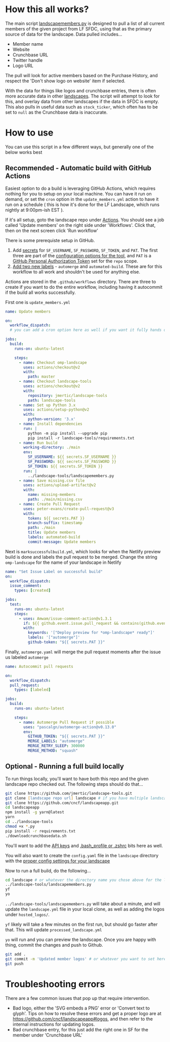 # How this all works?

The main script [landscapemembers.py](landscapemembers.py) is designed to pull a list of all current members of the given project from LF SFDC, using that as the primary source of data for the landscape. Data pulled includes...

- Member name
- Website
- Crunchbase URL
- Twitter handle
- Logo URL

The pull will look for active members based on the Purchase History, and respect the 'Don't show logo on website' item if selected.

With the data for things like logos and crunchbase entries, there is often more accurate data in other [landscapes](https://landscapes.dev). The script will attempt to look for this, and overlay data from other landscapes if the data in SFDC is empty. This also pulls in useful data such as `stock_ticker`, which often has to be set to `null` as the Crunchbase data is inaccurate.

# How to use

You can use this script in a few different ways, but generally one of the below works best

## Recommended - Automatic build with GitHub Actions

Easiest option to do a build is leveraging GitHub Actions, which requires nothing for you to setup on your local machine. You can have it run on demand, or 
set the `cron` option in the `update_members.yml` action to have it run on a schedule ( this is how it's done for the LF Landscape, which runs nightly at 9:00pm-ish EST ).

If it's all setup, goto the landscape repo under [Actions](actions). You should see a job called 'Update members' on the right side under 'Workflows'. Click that, then on the next screen click 'Run workflow'

There is some prerequiste setup in GitHub.

1) Add [secrets](https://docs.github.com/en/actions/reference/encrypted-secrets) for `SF_USERNAME`, `SF_PASSWORD`, `SF_TOKEN`, and `PAT`. The first three are part of the [configuration options for the tool](https://github.com/jmertic/landscape-tools/blob/master/README.md#environment-variables), and `PAT` is a [GitHub Personal Authorization Token](https://docs.github.com/en/github/authenticating-to-github/creating-a-personal-access-token) set for the `repo` scope.
2) [Add two new labels](https://docs.github.com/en/github/managing-your-work-on-github/managing-labels#creating-a-label) - `automerge` and `automated-build`. These are for this workflow to all work and shouldn't be used for anything else.

Actions are stored in the `.github/workflows` directory. There are three to create if you want to do the entire workflow, including having it autocommit if the build all works successfully.

First one is `update_members.yml`

```yaml
name: Update members

on:
  workflow_dispatch:
  # you can add a cron option here as well if you want it fully hands off

jobs:
  build:
    runs-on: ubuntu-latest

    steps:
      - name: Checkout omp-landscape
        uses: actions/checkout@v2
        with:
          path: master
      - name: Checkout landscape-tools
        uses: actions/checkout@v2
        with:
          repository: jmertic/landscape-tools
          path: landscape-tools
      - name: Set up Python 3.x
        uses: actions/setup-python@v2
        with:
          python-version: '3.x'
      - name: Install dependencies
        run: |
          python -m pip install --upgrade pip
          pip install -r landscape-tools/requirements.txt
      - name: Run build
        working-directory: ./main
        env:
          SF_USERNAME: ${{ secrets.SF_USERNAME }}
          SF_PASSWORD: ${{ secrets.SF_PASSWORD }}
          SF_TOKEN: ${{ secrets.SF_TOKEN }}
        run: |
          ../landscape-tools/landscapemembers.py
      - name: Save missing.csv file
        uses: actions/upload-artifact@v2
        with:
          name: missing-members 
          path: ./main/missing.csv
      - name: Create Pull Request
        uses: peter-evans/create-pull-request@v3
        with:
          token: ${{ secrets.PAT }}
          branch-suffix: timestamp
          path: ./main
          title: Update members
          labels: automated-build
          commit-message: Update members
```

Next is `marksuccessfulbuild.yml`, which looks for when the Netlify preview build is done and labels the pull request to be merged. Change the string `omp-landscape` for the name of your landscape in Netlify

```yaml
name: "Set Issue Label on successful build"
on:
  workflow_dispatch:
  issue_comment:
    types: [created]

jobs:
  test:
    runs-on: ubuntu-latest
    steps:
      - uses: Amwam/issue-comment-action@v1.3.1
        if: ${{ github.event.issue.pull_request && contains(github.event.issue.labels.*.name, 'automated-build') }}
        with:
          keywords: '["Deploy preview for *omp-landscape* ready"]'
          labels: '["automerge"]'
          github-token: "${{ secrets.PAT }}"
```

Finally, `automerge.yaml` will merge the pull request moments after the issue us labeled `automerge`

```yaml
name: Autocommit pull requests

on:
  workflow_dispatch:
  pull_request:
    types: [labeled]

jobs:
  build:
    runs-on: ubuntu-latest

    steps:
      - name: Automerge Pull Request if possible
        uses: "pascalgn/automerge-action@v0.13.0"
        env:
          GITHUB_TOKEN: "${{ secrets.PAT }}"
          MERGE_LABELS: "automerge"
          MERGE_RETRY_SLEEP: 300000
          MERGE_METHOD: "squash"
```

## Optional - Running a full build locally

To run things locally, you'll want to have both this repo and the given landscape repo checked out. The following steps should do that...

```zsh
git clone https://github.com/jmertic/landscape-tools.git
git clone [landscape repo url] landscape # if you have multiple landscapes pick a new name here ;-)
git clone https://github.com/cncf/landscapeapp.git
cd landscapeapp
npm install -g yarn@latest
yarn
cd ../landscape-tools
chmod +x *.py
pip install -r requirements.txt
./downloadcrunchbasedata.sh
```

You'll want to add the [API keys](https://github.com/cncf/landscapeapp#api-keys) and [.bash_profile or .zshrc](https://github.com/cncf/landscapeapp#installing-locally) bits here as well.

You will also want to create the `config.yaml` file in the `landscape` directory with the [proper config settings for your landscape](https://github.com/jmertic/landscape-tools#configuration)

Now to run a full build, do the following...

```zsh
cd landscape # or whatever the directory name you chose above for the landscape clone itself
../landscape-tools/landscapemembers.py
yf
yo
```

`../landscape-tools/landscapemembers.py` will take about a minute, and will update the `landscape.yml` file in your local clone, as well as adding the logos under `hosted_logos/`.

`yf` likely will take a few minutes on the first run, but should go faster after that. This will update `processed_landscape.yml`

`yo` will run and you can preview the landscape. Once you are happy with thing, commit the changes and push to Github.

```zsh
git add .
git commit -m 'Updated member logos' # or whatever you want to set here
git push
```

# Troubleshooting errors

There are a few common issues that pop up that require intervention.

- Bad logo, either the 'SVG embeds a PNG' error or 'Convert text to glyph'. Tips on how to resolve these errors and get a proper logo are at https://github.com/cncf/landscapeapp#logos, and then refer to the internal instructions for updating logos.
- Bad crunchbase entry, for this just add the right one in SF for the member under 'Crunchbase URL'
